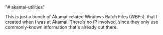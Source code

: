 "# akamai-utilities" 

This is just a bunch of Akamai-related Windows Batch Files (WBFs). that I created when I was at Akamai. There's no IP involved, since they only use commonly-known information that's already out there.
